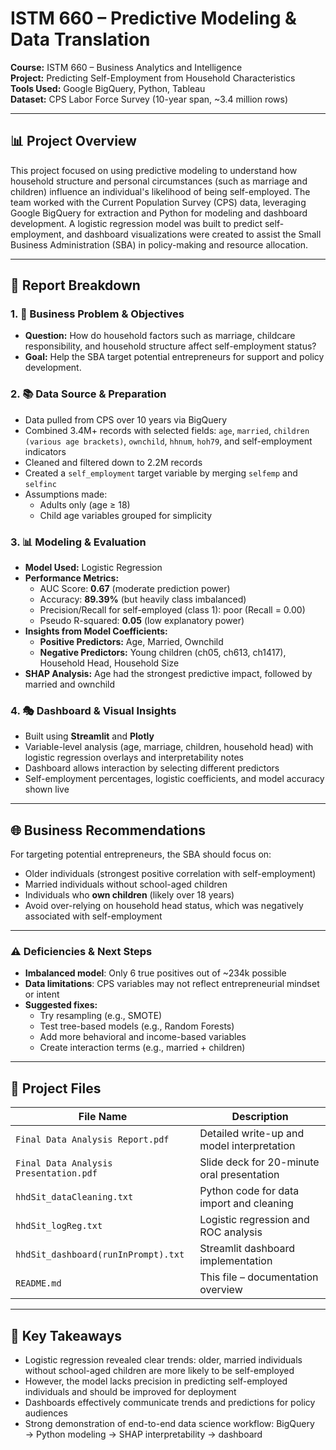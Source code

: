 # ISTM 660 – Predictive Modeling & Data Translation

**Course:** ISTM 660 – Business Analytics and Intelligence  
**Project:** Predicting Self-Employment from Household Characteristics  
**Tools Used:** Google BigQuery, Python, Tableau  
**Dataset:** CPS Labor Force Survey (10-year span, ~3.4 million rows)

---

## 📊 Project Overview

This project focused on using predictive modeling to understand how household structure and personal circumstances (such as marriage and children) influence an individual's likelihood of being self-employed. The team worked with the Current Population Survey (CPS) data, leveraging Google BigQuery for extraction and Python for modeling and dashboard development. A logistic regression model was built to predict self-employment, and dashboard visualizations were created to assist the Small Business Administration (SBA) in policy-making and resource allocation.

---

## 📏 Report Breakdown

### 1. 📅 Business Problem & Objectives
- **Question:** How do household factors such as marriage, childcare responsibility, and household structure affect self-employment status?
- **Goal:** Help the SBA target potential entrepreneurs for support and policy development.

### 2. 📚 Data Source & Preparation
- Data pulled from CPS over 10 years via BigQuery
- Combined 3.4M+ records with selected fields: `age`, `married`, `children (various age brackets)`, `ownchild`, `hhnum`, `hoh79`, and self-employment indicators
- Cleaned and filtered down to 2.2M records
- Created a `self_employment` target variable by merging `selfemp` and `selfinc`
- Assumptions made:
  - Adults only (age ≥ 18)
  - Child age variables grouped for simplicity

### 3. 📊 Modeling & Evaluation
- **Model Used:** Logistic Regression
- **Performance Metrics:**
  - AUC Score: **0.67** (moderate prediction power)
  - Accuracy: **89.39%** (but heavily class imbalanced)
  - Precision/Recall for self-employed (class 1): poor (Recall = 0.00)
  - Pseudo R-squared: **0.05** (low explanatory power)
- **Insights from Model Coefficients:**
  - **Positive Predictors:** Age, Married, Ownchild
  - **Negative Predictors:** Young children (ch05, ch613, ch1417), Household Head, Household Size
- **SHAP Analysis:** Age had the strongest predictive impact, followed by married and ownchild

### 4. 🎭 Dashboard & Visual Insights
- Built using **Streamlit** and **Plotly**
- Variable-level analysis (age, marriage, children, household head) with logistic regression overlays and interpretability notes
- Dashboard allows interaction by selecting different predictors
- Self-employment percentages, logistic coefficients, and model accuracy shown live

---

## 🌐 Business Recommendations

For targeting potential entrepreneurs, the SBA should focus on:
- Older individuals (strongest positive correlation with self-employment)
- Married individuals without school-aged children
- Individuals who **own children** (likely over 18 years)
- Avoid over-relying on household head status, which was negatively associated with self-employment

---

### ⚠️ Deficiencies & Next Steps
- **Imbalanced model**: Only 6 true positives out of ~234k possible
- **Data limitations**: CPS variables may not reflect entrepreneurial mindset or intent
- **Suggested fixes:**
  - Try resampling (e.g., SMOTE)
  - Test tree-based models (e.g., Random Forests)
  - Add more behavioral and income-based variables
  - Create interaction terms (e.g., married + children)

---

## 📂 Project Files

| File Name                                  | Description                                |
|--------------------------------------------|--------------------------------------------|
| `Final Data Analysis Report.pdf`           | Detailed write-up and model interpretation |
| `Final Data Analysis Presentation.pdf`     | Slide deck for 20-minute oral presentation |
| `hhdSit_dataCleaning.txt`                  | Python code for data import and cleaning   |
| `hhdSit_logReg.txt`                        | Logistic regression and ROC analysis       |
| `hhdSit_dashboard(runInPrompt).txt`        | Streamlit dashboard implementation         |
| `README.md`                                | This file – documentation overview         |

---

## 📌 Key Takeaways

- Logistic regression revealed clear trends: older, married individuals without school-aged children are more likely to be self-employed
- However, the model lacks precision in predicting self-employed individuals and should be improved for deployment
- Dashboards effectively communicate trends and predictions for policy audiences
- Strong demonstration of end-to-end data science workflow: BigQuery → Python modeling → SHAP interpretability → dashboard
